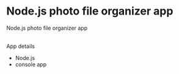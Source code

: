 # Node.js photo file organizer app

Node.js photo file organizer app

<br/>
App details

- Node.js
- console app
